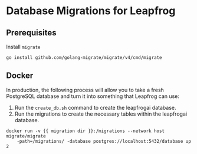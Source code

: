 # Database Migrations for Leapfrog

## Prerequisites

Install `migrate`

`go install github.com/golang-migrate/migrate/v4/cmd/migrate`

## Docker

In production, the following process will allow you to take a fresh PostgreSQL database and turn it into something that Leapfrog can use:

1. Run the `create_db.sh` command to create the leapfrogai database.
2. Run the migrations to create the necessary tables within the leapfrogai database.

```shell
docker run -v {{ migration dir }}:/migrations --network host migrate/migrate
    -path=/migrations/ -database postgres://localhost:5432/database up 2
```